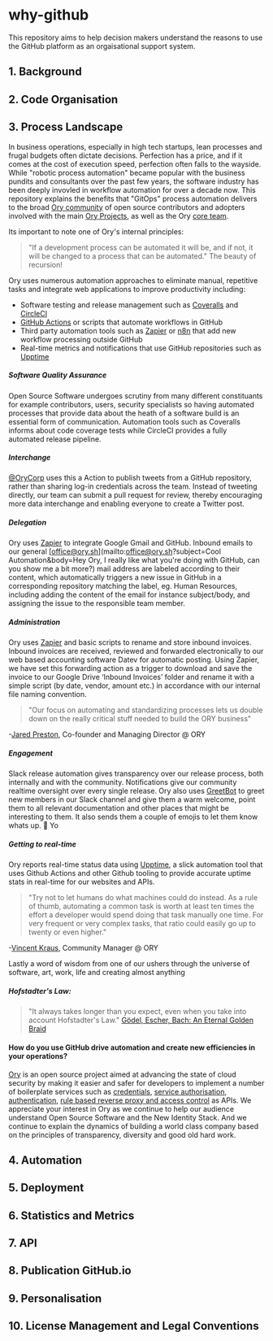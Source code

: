 # why-github
This repository aims to help decision makers understand the reasons to use the GitHub platform as an orgaisational support system.
## 1. Background

## 2. Code Organisation

## 3. Process Landscape

In business operations, especially in high tech startups, lean processes and frugal budgets often dictate decisions. Perfection has a price, and if it comes at the cost of execution speed, perfection often falls to the wayside. While "robotic process automation" became popular with the business pundits and consultants over the past few years, the software industry has been deeply invovled in workflow automation for over a decade now. This repository explains the benefits that "GitOps" process automation delivers to the broad [Ory community](https://slack.ory.sh/) of open source contributors and adopters involved with the main [Ory Projects](https://www.ory.sh/products), as well as the Ory [core team](https://github.com/orgs/ory/people). 

Its important to note one of Ory's internal principles: 
> "If a development process can be automated it will be, and if not, it will be changed to a process that can be automated." The beauty of recursion! 

Ory uses numerous automation approaches to eliminate manual, repetitive tasks and integrate web applications to improve productivity including:
- Software testing and release management such as [Coveralls](https://coveralls.io)  and [CircleCI](https://circleci.com)
- [GitHub Actions](https://github.com/features/actions) or scripts that automate workflows in GitHub
- Third party automation tools such as [Zapier](https://zapier.com) or [n8n](https://n8n.io) that add new workflow processing outside GitHub
- Real-time metrics and notifications that use GitHub repositories such as [Upptime](https://github.com/upptime/upptime)

##### Software Quality Assurance
Open Source Software undergoes scrutiny from many different constituants for example contributors, users, security specialists so having automated processes that provide data about the heath of a software build is an essential form of communication. Automation tools such as Coveralls informs about code coverage tests while CircleCI  provides a fully automated release pipeline.

##### Interchange
[@OryCorp](https://github.com/ory-corp) uses this a Action to publish tweets from a GitHub repository, rather than sharing log-in credentials across the team. Instead of tweeting directly, our team can submit a pull request for review, thereby encouraging more data interchange and enabling everyone to create a Twitter post.

##### Delegation
Ory uses [Zapier](https://zapier.com) to integrate Google Gmail and GitHub. Inbound emails to our general [office@ory.sh](mailto:office@ory.sh?subject=Cool Automation&body=Hey Ory, I really like what you're doing with GitHub, can you show me a bit more?) mail address are labeled according to their content, which automatically triggers a new issue in GitHub in a corresponding repository matching the label, eg. Human Resources, including adding the content of the email  for instance subject/body, and assigning the issue to the responsible team member. 

##### Administration
Ory uses [Zapier](https://zapier.com) and basic scripts to rename and store inbound invoices. Inbound invoices are received, reviewed and  forwarded electronically to our web based accounting software Datev for automatic posting. Using Zapier, we have set this forwarding action as a trigger to download and save the invoice to our Google Drive ‘Inbound Invoices’ folder and rename it with a simple script (by date, vendor, amount etc.) in accordance with our internal file naming convention.

> "Our focus on automating and standardizing processes lets us double down on the really critical stuff needed to build the ORY business"

-[Jared Preston](https://github.com/jaredpreston), Co-founder and Managing Director @ ORY

##### Engagement
Slack release automation gives transparency over our release process, both internally and with the community. Notifications give our community realtime oversight over every single release. Ory also uses [GreetBot](https://github.com/codebuddies/greetbot) to greet new members in our Slack channel and give them a warm welcome, point them to all relevant documentation and other places that might be interesting to them. It also sends them a couple of emojis to let them know whats up. 👋 Yo

##### Getting to real-time
Ory reports real-time status data using [Upptime](https://github.com/upptime/upptime), a slick automation tool that uses Github Actions and other Github tooling to provide accurate uptime stats in real-time for our websites and APIs. 

> "Try not to let humans do what machines could do instead. As a rule of thumb, automating a common task is worth at least ten times the effort a developer would spend doing that task manually one time. For very frequent or very complex tasks, that ratio could easily go up to twenty or even higher."

-[Vincent Kraus](https://github.com/vinckr), Community Manager @ ORY

Lastly a word of wisdom from one of our ushers through the universe of software, art, work, life and creating almost anything 

##### Hofstadter's Law: 
> "It always takes longer than you expect, even when you take into account Hofstadter's Law." [Gödel, Escher, Bach: An Eternal Golden Braid](https://en.wikipedia.org/wiki/G%C3%B6del,_Escher,_Bach)

#### How do you use GitHub drive automation and create new efficiencies in your operations?  
[Ory](https://www.ory.sh) is an open source project aimed at advancing the state of cloud security by making it easier and safer for developers to implement a number of boilerplate services such as [credentials](https://www.github.com/ory/kratos), [service authorisation](https://www.github.com/ory/keto), [authentication](https://www.github.com/ory/hydra), [rule based reverse proxy and access control](https://www.github.com/ory/oathkeeper) as APIs. We appreciate your interest in Ory as we continue to help our audience understand Open Source Software and the New Identity Stack. And we continue to explain the dynamics of building a world class company based on the principles of transparency, diversity and good old hard work.


## 4. Automation

## 5. Deployment

## 6. Statistics and Metrics

## 7. API

## 8. Publication GitHub.io

## 9. Personalisation

## 10. License Management and Legal Conventions
